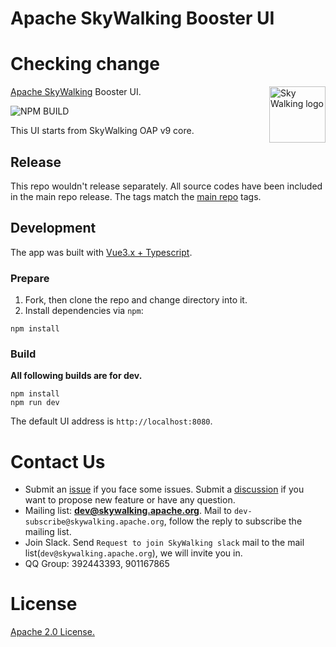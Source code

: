 # Apache SkyWalking Booster UI
# Checking change
<img src="http://skywalking.apache.org/assets/logo.svg" alt="Sky Walking logo" height="90px" align="right" />

[Apache SkyWalking](https://github.com/apache/skywalking) Booster UI.

![NPM BUILD](https://github.com/apache/skywalking-booster-ui/workflows/Node%20CI/badge.svg)

This UI starts from SkyWalking OAP v9 core.

## Release

This repo wouldn't release separately. All source codes have been included in the main repo release. The tags match the [main repo](https://github.com/apache/skywalking) tags.

## Development

The app was built with [Vue3.x + Typescript](https://github.com/vuejs/vue).

### Prepare

1. Fork, then clone the repo and change directory into it.
1. Install dependencies via `npm`:

```
npm install
```

### Build

**All following builds are for dev.**

```
npm install
npm run dev
```

The default UI address is `http://localhost:8080`.

# Contact Us

- Submit an [issue](https://github.com/apache/skywalking/issues) if you face some issues. Submit a [discussion](https://github.com/apache/skywalking/discussions) if you want to propose new feature or have any question.
- Mailing list: **dev@skywalking.apache.org**. Mail to `dev-subscribe@skywalking.apache.org`, follow the reply to subscribe the mailing list.
- Join Slack. Send `Request to join SkyWalking slack` mail to the mail list(`dev@skywalking.apache.org`), we will invite you in.
- QQ Group: 392443393, 901167865

# License

[Apache 2.0 License.](/LICENSE)
